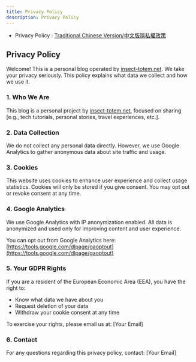 ```yaml
---
title: Privacy Policy
description: Privacy Policy
---
```


* Privacy Policy : [Traditional Chinese Version/中文版隱私權政策](https://notion.insect-totem.net/docs/PrivacyPolicy_Eng/PrivacyPolicy_zh_tw)

## Privacy Policy

Welcome! This is a personal blog operated by [insect-totem.net](https://insect-totem.net). We take your privacy seriously. This policy explains what data we collect and how we use it.

### 1. Who We Are
This blog is a personal project by [insect-totem.net](https://insect-totem.net), focused on sharing [e.g., tech tutorials, personal stories, travel experiences, etc.].

### 2. Data Collection
We do not collect any personal data directly. However, we use Google Analytics to gather anonymous data about site traffic and usage.

### 3. Cookies
This website uses cookies to enhance user experience and collect usage statistics. Cookies will only be stored if you give consent. You may opt out or revoke consent at any time.

### 4. Google Analytics
We use Google Analytics with IP anonymization enabled. All data is anonymized and used only for improving content and user experience.

You can opt out from Google Analytics here:
[https://tools.google.com/dlpage/gaoptout](https://tools.google.com/dlpage/gaoptout)

### 5. Your GDPR Rights
If you are a resident of the European Economic Area (EEA), you have the right to:
- Know what data we have about you
- Request deletion of your data
- Withdraw your cookie consent at any time

To exercise your rights, please email us at: [Your Email]

### 6. Contact
For any questions regarding this privacy policy, contact: [Your Email]